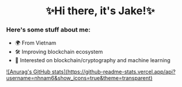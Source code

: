 <h1 align="center">✨Hi there, it's Jake!✨</h1>

### Here's some stuff about me:

- 🌍 From Vietnam
- 🛠️ Improving blockchain ecosystem
- 🌱 Interested on blockchain/cryptography and machine learning

<a href=https://github.com/nhnam6>
  ![Anurag's GitHub stats](https://github-readme-stats.vercel.app/api?username=nhnam6&show_icons=true&theme=transparent)
</a>
